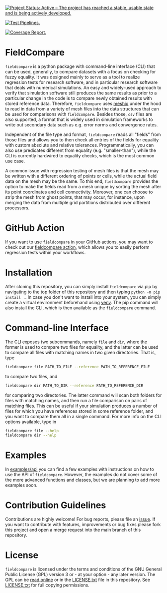 [![Project Status: Active – The project has reached a stable, usable state and is being actively developed.](https://www.repostatus.org/badges/latest/active.svg)](https://www.repostatus.org/#active)

[![Test Pipelines.](https://gitlab.com/dglaeser/fieldcompare/badges/main/pipeline.svg)](https://gitlab.com/dglaeser/fieldcompare/-/pipelines?page=1&scope=all&ref=main)

[![Coverage Report.](https://gitlab.com/dglaeser/fieldcompare/badges/main/coverage.svg)](https://dglaeser.gitlab.io/fieldcompare/)


# FieldCompare

`fieldcompare` is a python package with command-line interface (CLI) that can be used, generally, to compare
datasets with a focus on checking for fuzzy equality. It was designed mainly to serve as a tool to realize
regression tests for research software, and in particular research software that deals with numerical
simulations. An easy and widely-used approach to verify that simulation software still produces the same
results as prior to a particular change in the code is to compare newly obtained results with stored
reference data. Therefore, `fieldcompare` uses [meshio](https://github.com/nschloe/meshio) under the
hood to read in data from a variety of mesh files into the data structures that can be used for comparisons
with `fieldcompare`. Besides those, `csv` files are also supported, a format that is widely used in
simulation frameworks to write out secondary data such as e.g. error norms and convergence rates.

Independent of the file type and format, `fieldcompare` reads all "fields" from those files and allows
you to then check all entries of the fields for equality with custom absolute and relative tolerances.
Programmatically, you can also use predicates different from equality (e.g. "smaller-than"), while the
CLI is currently hardwired to equality checks, which is the most common use case.

A common issue with regression testing of mesh files is that the mesh may be written with a different
ordering of points or cells, while the actual field data on the mesh may be the same. To this end,
`fieldcompare` provides the option to make the fields read from a mesh unique by sorting the mesh
after its point coordinates and cell connectivity. Moreover, one can choose to strip the mesh from
ghost points, that may occur, for instance, upon merging the data from multiple grid partitions
distributed over different processors.


# GitHub Action

If you want to use `fieldcompare` in your GitHub actions, you may want to check out our
[fieldcompare action](https://github.com/dglaeser/action-field-compare), which allows you to easily
perform regression tests within your workflows.


# Installation

After cloning this repository, you can simply install `fieldcompare` via pip by navigating to the top
folder of this repository and then typing `python -m pip install .`. In case you don't want to install
into your system, you can simply create a virtual environment beforehand using [venv](https://docs.python.org/3/library/venv.html).
The pip command will also install the CLI, which is then available as the `fieldcompare` command.


# Command-line Interface

The CLI exposes two subcommands, namely `file` and `dir`, where the former is used to compare two files
for equality, and the latter can be used to compare all files with matching names in two given directories.
That is, type

```sh
fieldcompare file PATH_TO_FILE --reference PATH_TO_REFERENCE_FILE
```

to compare two files, and


```sh
fieldcompare dir PATH_TO_DIR --reference PATH_TO_REFERENCE_DIR
```

for comparing two directories. The latter command will scan both folders for files with matching names,
and then run a file comparison on pairs of matching files. This can be useful if your simulation produces
a number of files for which you have references stored in some reference folder, and you want to compare
them all in a single command. For more info on the CLI options available, type in

```sh
fieldcompare file --help
fieldcompare dir --help
```


# Examples

In [examples/api](examples/api) you can find a few examples with instructions on how to use the API of `fieldcompare`.
However, the examples do not cover some of the more advanced functions and classes, but we are planning
to add more examples soon.


# Contribution Guidelines

Contributions are highly welcome! For bug reports, please file an [issue](https://gitlab.com/dglaeser/fieldcompare/-/issues).
If you want to contribute with features, improvements or bug fixes please fork this project and open
a merge request into the main branch of this repository.


# License

`fieldcompare` is licensed under the terms and conditions of the GNU General
Public License (GPL) version 3 or - at your option - any later version. The GPL
can be [read online](https://www.gnu.org/licenses/gpl-3.0.en.html) or in the
[LICENSE.txt](LICENSE.txt) file in this repository. See [LICENSE.txt](LICENSE.txt)
for full copying permissions.

